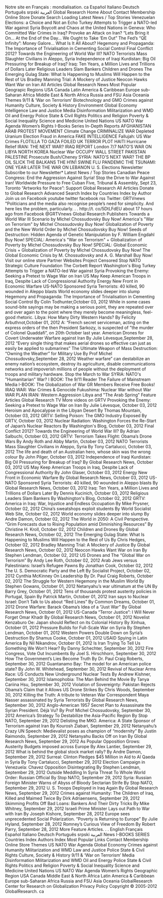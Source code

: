 Notre site en Français : mondialisation. ca Español Italiano Deutsch Português srpski العربية Global Research Home About Contact Membership Online Store Donate Search Loading Latest News / Top Stories Venezuelan Elections: a Choice and Not an Echo Turkey Attempts to Trigger a NATO-led War against Syria Boycott and Chaos at the United Nations in Geneva: Who Committed War Crimes in Iraq? Provoke an Attack on Iran? “Lets Bring it On… At the End of the Day… We Ought to Take ‘Em Out” The Fed’s “QE Infinity”: Money Galore… What Is It All About? Hegemony and Propaganda: The Importance of Trivialisation in Cementing Social Control Final Conflict 2012? Towards the Engineering of World War III? NATO Terrorists Mass Slaughter Civilians in Aleppo, Syria Independence of Iraqi Kurdistan: Big Oil Pressuring for Breakup of Iraq? Iraq: Ten Years, a Million Lives and Trillions of Dollars Later Religious Leaders Slam Bankers Children and Drones The Emerging Gulag State: What Is Happening to Muslims Will Happen to the Rest of Us Bradley Manning Trial: A Mockery of Justice Neocon Hawks Want War on Iran All Articles Global Research News Most Popular Geograpic Regions USA Canada Latin America & Caribbean Europe sub-Saharan Africa Middle East & North Africa Russia and FSU Asia Oceania Themes 9/11 & ‘War on Terrorism’ Biotechnology and GMO Crimes against Humanity Culture, Society & History Environment Global Economy Intelligence Law and Justice Media Disinformation Militarization and WMD Oil and Energy Police State & Civil Rights Politics and Religion Poverty & Social Inequality Science and Medicine United Nations US NATO War Agenda Women’s Rights I-Books Series In-Depth Reports AFGHANISTAN ARAB PROTEST MOVEMENT Climate Change CRIMINALIZE WAR Depleted Uranium Election Fraud in America FAKE INTELLIGENCE Fallujah: US War Crimes FLOTILLA TO GAZA FOILED UK TERROR PLOT HAITI Hurricane Relief IRAN: THE NEXT WAR? IRAQ REPORT London 7/7 NATO’S WAR ON LIBYA NORTH KOREA Nuclear War OCCUPY WALL STREET PAKISTAN PALESTINE Prosecute Bush/Cheney SYRIA: NATO’S NEXT WAR? THE BP OIL SLICK THE BALKANS THE H1N1 SWINE FLU PANDEMIC THE TSUNAMI: ONE YEAR LATER THE WAR ON LEBANON U. S. Elections Newsletter Subscribe to our Newsletter\* Latest News / Top Stories Canadian Peace Congress: End the Aggression Against Syria! Stop the Drive to War Against Iran! Worldwide Pressure to Free Cuban Five, Tribunal & Assembly, Sept 23, Toronto “Artworks for Peace”: Support Global Research All Articles Donate to Global Research Advanced Search Index by Countries Index by Author Join us on Facebook youtube twitter facebook rss Twitter: GRTVnews "Politicians and the media also recognise people’s need for simplicity. And here lies the problem, particularly. . . http://t. co/5DtLFdEU about 17 hours ago from Facebook @GRTVnews Global Research Publishers Towards a World War III Scenario by Michel Chossudovsky Buy Now! America's "War on Terrorism" by Michel Chossudovsky Buy Now! Globalization of Poverty and the New World Order by Michel Chossudovsky Buy Now! Seeds of Destruction: Hidden Agenda of Genetic Manipulation by F. William Engdahl Buy Now! SPECIAL: America's "War on Terrorism" + Globalization of Poverty by Michel Chossudovsky Buy Now! SPECIAL: Global Economic Crisis + Globalization of Poverty by Michel Chossudovsky Buy Now! The Global Economic Crisis by M. Chossudovsky and A. G. Marshall Buy Now! Visit our online store Partner Websites Project Censored Stop NATO Strategic Culture Foundation The Corbett Report Washington's Blog Turkey Attempts to Trigger a NATO-led War against Syria Provoking the Enemy: Seeking a Pretext to Wage War on Iran US May Keep American Troops in Iraq, Despite Lack of Congressional Authority Energy New Front in Economic Warfare US-NATO Sponsored Syria Terrorists: 40 killed, 90 wounded in Aleppo blasts World economy slides deeper into slump Hegemony and Propaganda: The Importance of Trivialisation in Cementing Social Control By Colin Todhunter,October 03, 2012 While in some cases sound-bite sayings may be making a serious point, they are repeated over and over again to the point where they merely become meaningless, feel-good rhetoric. Libya: How Many Dirty Western Hands? By Felicity Arbuthnot,October 01, 2012 A: “French secret serviceman, acting on the express orders of the then President Sarkozy, is suspected of ”the murder of Colonel Quaddafi”, on 20th October last year. American Drones for Covert Underwater Warfare against Iran By Julie Lévesque,September 28, 2012 “Every single thing that makes aerial drones so effective can just as easily be applied to submarines” The Ultimate Weapon of Mass Destruction: “Owning the Weather” for Military Use By Prof Michel Chossudovsky,September 28, 2012 Weather warfare” can destabilize an enemy nation’s ecosystem, destroy its agriculture, disable communications networks and impoverish millions of people without the deployment of troops and military hardware. Stop the March to War SYRIA: NATO's "Humanitarian" War? I BOOK: The 9/11 Reader The Failure of Mainstream Media I-BOOK: The Globalization of War GR Members Receive Free Books! IRAQ WAR: War Crimes & Genocide Fukushima: Nuclear War without War WAR PLAN IRAN: Western Aggression Libya and "The Arab Spring" Feature Articles Global Research TV More videos on GRTV Provoking the Enemy: Seeking a Pretext to Wage War on Iran By Julie Lévesque, October 03, 2012 Heroism and Apocalypse in the Libyan Desert By Thomas Mountain, October 03, 2012 GRTV: Selling Poison: The GMO Industry Exposed By GRTV, October 03, 2012 Nuclear Radiation: Washington Forces the Re-Start of Japan’s Nuclear Reactors By Washington's Blog, October 03, 2012 Final Conflict 2012? Towards the Engineering of World War III? By Adrian Salbuchi, October 03, 2012 GRTV: Terrorism Takes Flight: Obama’s Drone Wars By Andy Roth and Abby Martin, October 03, 2012 NATO Terrorists Mass Slaughter Civilians in Aleppo, Syria By Tony Cartalucci, October 03, 2012 The life and death of an Australian hero, whose skin was the wrong colour By John Pilger, October 03, 2012 Independence of Iraqi Kurdistan: Big Oil Pressuring for Breakup of Iraq? By Global Research News, October 03, 2012 US May Keep American Troops in Iraq, Despite Lack of Congressional Authority By John Glaser, October 03, 2012 Energy New Front in Economic Warfare By Global Research News, October 03, 2012 US-NATO Sponsored Syria Terrorists: 40 killed, 90 wounded in Aleppo blasts By Global Research News, October 03, 2012 Iraq: Ten Years, a Million Lives and Trillions of Dollars Later By Dennis Kucinich, October 03, 2012 Religious Leaders Slam Bankers By Washington's Blog, October 02, 2012 GRTV: America in Iraq: War, Injustice and Endless Occupation By Mike Prysner, October 02, 2012 China’s sweatshops exploit students By World Socialist Web Site, October 02, 2012 World economy slides deeper into slump By Andre Damon, October 02, 2012 The World in 2050: A Civil Perspective. “Grim Forecasts due to Rising Population amid Diminishing Resources” By Christine H. Kroll, October 02, 2012 Children and Drones By Global Research News, October 02, 2012 The Emerging Gulag State: What Is Happening to Muslims Will Happen to the Rest of Us By Chris Hedges, October 02, 2012 Bradley Manning Trial: A Mockery of Justice By Global Research News, October 02, 2012 Neocon Hawks Want War on Iran By Stephen Lendman, October 02, 2012 US Drones and The “Global War on Terrorism” By Andy Lee Roth, October 02, 2012 Arab Jews versus Palestinians: Israel’s Refugee Pawns By Jonathan Cook, October 02, 2012 The U. S. Democratic Party and the Left By Socialist Project, October 02, 2012 Cynthia McKinney On Leadership By Dr. Paul Craig Roberts, October 02, 2012 The Struggle for Western Hegemony in the Muslim World By Stephen Gowans, October 01, 2012 Netanyahu’s war ultimatum at the UN By Barry Grey, October 01, 2012 Tens of thousands protest austerity policies in Portugal, Spain By Patrick Martin, October 01, 2012 Iran says to Nuclear Israel: Don’t Talk to Us about “Red Lines” By Common Dreams, October 01, 2012 Drone Warfare: Barack Obama’s Idea of a “Just War” By Global Research News, October 01, 2012 US-Canada “Terror Justice”: I Will Never Forget Omar Khadr By Global Research News, October 01, 2012 Novelist Kenzaburo Oe: Japan should Reflect on its Colonial History By Xinhua, October 01, 2012 Pressure Builds for Full-Scale War on Syria By Stephen Lendman, October 01, 2012 Western Powers Double Down on Syria’s Destruction By Shamus Cooke, October 01, 2012 USAID Spying in Latin America By Nil Nikandrov, October 01, 2012 Is Iran Trying To Tell Us Something We Won’t Hear? By Danny Schechter, September 30, 2012 Fire Congress, Vote Out Incumbents By Joel S. Hirschhorn, September 30, 2012 How The Government’s Lies Become Truth By Dr. Paul Craig Roberts, September 30, 2012 Guantanamo Bay: The model for an American police state? By John W. Whitehead, September 30, 2012 Revival of Nuclear Arms Race: US Conducts New Underground Nuclear Tests By Andrew Kishner, September 30, 2012 Islamophobia: The Man Behind the Movie By Tanya Cariina Hsu, September 30, 2012 Violation of Sovereignty: Pakistan Rejects Obama’s Claim that it Allows US Drone Strikes By Chris Woods, September 30, 2012 Killing the Truth: A tribute to Veteran War Correspondent Maya Nasser assassinated by Syria Terrorists By Global Research News, September 30, 2012 Anglo-American 1957 Secret Plan to Assassinate the Syrian President. Déjà Vu? By Prof Michel Chossudovsky, September 30, 2012 America’s Strategy To Destabilize the Asia-Pacific Region By Stop NATO, September 29, 2012 Delisting the MKO. America: A State Sponsor of Terrorism against Iran By Kourosh Ziabari, September 29, 2012 Netanyahu’s Crazy UN Speech: Medievalist poses as champion of “modernity” By Justin Raimondo, September 29, 2012 Netanyahu Backs Off on Iran By Global Research News, September 29, 2012 As Popular Opposition Grows: Austerity Budgets imposed across Europe By Alex Lantier, September 29, 2012 What is behind the global stock market rally? By Andre Damon, September 29, 2012 Surreal: Clinton Pledges $45 Million in Aid to Al Qaeda in Syria By Tony Cartalucci, September 29, 2012 Election Campaign in Venezuela: Chavez Opposition Disintegrating By Stephen Lendman, September 29, 2012 Outside Meddling In Syria Threat To Whole World Order: Russian Official By Stop NATO, September 29, 2012 Syria: Russian Foreign Minister Warns of Abyss of Bloody Sectarian Strife By Stop NATO, September 29, 2012 U. S. Troops Deployed in Iraq Again By Global Research News, September 29, 2012 Crimes against Humanity: The Children of Iraq, Killed and Maimed Twice By Dirk Adriaensens, September 29, 2012 Skimming Profits Off Bad Loans: Bankers And Their Dirty Tricks By Mike Whitney, September 29, 2012 Israeli Prime Minister Lays out Path to War with Iran By Joseph Kishore, September 28, 2012 Europe sees unprecedented Social Polarization. “Poverty is Returning to Europe” By Julie Hyland, September 28, 2012 Romney’s Curious View of Freedom By Robert Parry, September 28, 2012 More Feature Articles. . . English Français Español Italiano Deutsch Português srpski العربية News I-BOOKS SERIES Countries Index Authors Index Most Popular Links Contact Membership Online Store Themes US NATO War Agenda Global Economy Crimes against Humanity Militarization and WMD Law and Justice Police State & Civil Rights Culture, Society & History 9/11 & ‘War on Terrorism’ Media Disinformation Militarization and WMD Oil and Energy Police State & Civil Rights Politics and Religion Poverty & Social Inequality Science and Medicine United Nations US NATO War Agenda Women’s Rights Geographic Region USA Canada Middle East & North Africa Latin America & Caribbean Europe sub-Saharan Africa Russia and FSU Asia Oceania GlobalResearch Center for Research on Globalization Privacy Policy Copyright © 2005-2012 GlobalResearch. ca